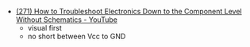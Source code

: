 - [(271) How to Troubleshoot Electronics Down to the Component Level Without Schematics - YouTube](https://www.youtube.com/watch?v=QFAWb1F_EpE)
	- visual first
	- no short between Vcc to GND